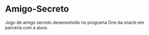 # Amigo-Secreto
Jogo de amigo secreto desenvolvido no programa One da oracle em parceria com a alura.
